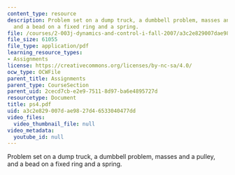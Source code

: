 ```yaml
---
content_type: resource
description: Problem set on a dump truck, a dumbbell problem, masses and a pulley,
  and a bead on a fixed ring and a spring.
file: /courses/2-003j-dynamics-and-control-i-fall-2007/a3c2e829007dae9827d46533040477dd_ps4.pdf
file_size: 61055
file_type: application/pdf
learning_resource_types:
- Assignments
license: https://creativecommons.org/licenses/by-nc-sa/4.0/
ocw_type: OCWFile
parent_title: Assignments
parent_type: CourseSection
parent_uid: 2cecd7cb-e2e9-7511-8d97-ba6e4895727d
resourcetype: Document
title: ps4.pdf
uid: a3c2e829-007d-ae98-27d4-6533040477dd
video_files:
  video_thumbnail_file: null
video_metadata:
  youtube_id: null
---
```

Problem set on a dump truck, a dumbbell problem, masses and a pulley, and a bead on a fixed ring and a spring.